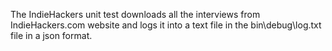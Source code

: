 The IndieHackers unit test downloads all the interviews from IndieHackers.com website and logs it into a text file in the bin\debug\log.txt file in a json format. 
